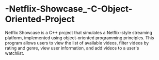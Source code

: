 # -Netflix-Showcase_-C-Object-Oriented-Project
Netflix Showcase is a C++ project that simulates a Netflix-style streaming platform, implemented using object-oriented programming principles. This program allows users to view the list of available videos, filter videos by rating and genre, view user information, and add videos to a user's watchlist.
